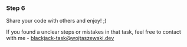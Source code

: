 ### Step 6

Share your code with others and enjoy! ;)

If you found a unclear steps or mistakes in that task, feel free to contact with me - <blackjack-task@wojtaszewski.dev>
